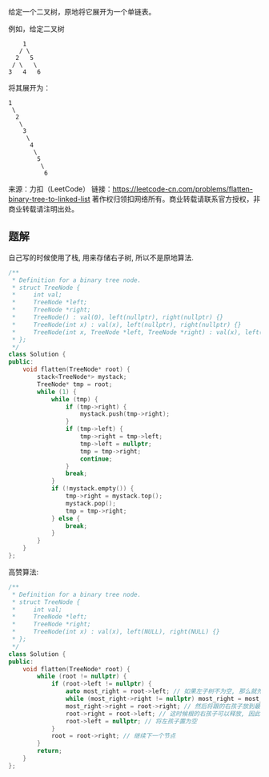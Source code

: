 给定一个二叉树，原地将它展开为一个单链表。

例如，给定二叉树

        1
       / \
      2   5
     / \   \
    3   4   6

将其展开为：

    1
     \
      2
       \
        3
         \
          4
           \
            5
             \
              6

来源：力扣（LeetCode）
链接：https://leetcode-cn.com/problems/flatten-binary-tree-to-linked-list
著作权归领扣网络所有。商业转载请联系官方授权，非商业转载请注明出处。

## 题解

自己写的时候使用了栈, 用来存储右子树, 所以不是原地算法.

```c++
/**
 * Definition for a binary tree node.
 * struct TreeNode {
 *     int val;
 *     TreeNode *left;
 *     TreeNode *right;
 *     TreeNode() : val(0), left(nullptr), right(nullptr) {}
 *     TreeNode(int x) : val(x), left(nullptr), right(nullptr) {}
 *     TreeNode(int x, TreeNode *left, TreeNode *right) : val(x), left(left), right(right) {}
 * };
 */
class Solution {
public:
    void flatten(TreeNode* root) {
        stack<TreeNode*> mystack;
        TreeNode* tmp = root;
        while (1) {
            while (tmp) {
                if (tmp->right) {
                    mystack.push(tmp->right);
                }
                if (tmp->left) {
                    tmp->right = tmp->left;
                    tmp->left = nullptr;
                    tmp = tmp->right;
                    continue;
                }
                break;
            }
            if (!mystack.empty()) {
                tmp->right = mystack.top();
                mystack.pop();
                tmp = tmp->right;
            } else {
                break;
            }
        }
    }
};
```

高赞算法:

```c++
/**
 * Definition for a binary tree node.
 * struct TreeNode {
 *     int val;
 *     TreeNode *left;
 *     TreeNode *right;
 *     TreeNode(int x) : val(x), left(NULL), right(NULL) {}
 * };
 */
class Solution {
public:
    void flatten(TreeNode* root) {
        while (root != nullptr) {
            if (root->left != nullptr) {
                auto most_right = root->left; // 如果左子树不为空, 那么就先找到左子树的最右节点
                while (most_right->right != nullptr) most_right = most_right->right; // 找最右节点
                most_right->right = root->right; // 然后将跟的右孩子放到最右节点的右子树上
                root->right = root->left; // 这时候根的右孩子可以释放, 因此将左孩子放到右孩子上
                root->left = nullptr; // 将左孩子置为空
            }
            root = root->right; // 继续下一个节点
        }
        return;
    }
};
```
